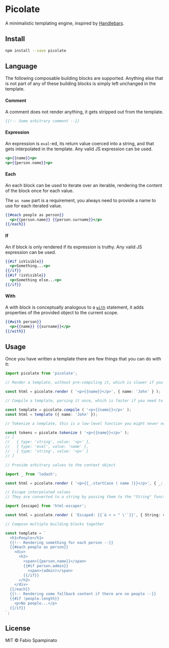 # Picolate

A minimalistic templating engine, inspired by [Handlebars](https://handlebarsjs.com).

## Install

```sh
npm install --save picolate
```

## Language

The following composable building blocks are supported. Anything else that is not part of any of these building blocks is simply left unchanged in the template.

#### Comment

A comment does not render anything, it gets stripped out from the template.

```hbs
{{!-- Some arbitrary comment --}}
```

#### Expression

An expression is `eval`-ed, its return value coerced into a string, and that gets interpolated in the template. Any valid JS expression can be used.

```hbs
<p>{{name}}<p>
<p>{{person.name}}<p>
```

#### Each

An each block can be used to iterate over an iterable, rendering the content of the block once for each value.

The `as name` part is a requirement, you always need to provide a name to use for each iterated value.

```hbs
{{#each people as person}}
  <p>{{person.name}} {{person.surname}}</p>
{{/each}}
```

#### If

An if block is only rendered if its expression is truthy. Any valid JS expression can be used.

```hbs
{{#if isVisible}}
  <p>Something...<p>
{{/if}}
{{#if !isVisible}}
  <p>Something else...<p>
{{/if}}
```

#### With

A with block is conceptually analogous to a [`with`](https://developer.mozilla.org/en-US/docs/Web/JavaScript/Reference/Statements/with) statement, it adds properties of the provided object to the current scope.

```hbs
{{#with person}}
  <p>{{name}} {{surname}}</p>
{{/with}}
```

## Usage

Once you have written a template there are few things that you can do with it:

```ts
import picolate from 'picolate';

// Render a template, without pre-compiling it, which is slower if you need to render it many times

const html = picolate.render ( '<p>{{name}}</p>', { name: 'John' } );

// Compile a template, parsing it once, which is faster if you need to render it multiple times

const template = picolate.compile ( '<p>{{name}}</p>' );
const html = template ({ name: 'John' });

// Tokenize a template, this is a low-level function you might never need

const tokens = picolate.tokenize ( '<p>{{name}}</p>' );
// [
//   { type: 'string', value: '<p>' },
//   { type: 'eval', value: 'name' },
//   { type: 'string', value: '<p>' }
// ]

// Provide arbitrary values to the context object

import _ from 'lodash';

const html = picolate.render ( '<p>{{_.startCase ( name )}}</p>', { _: lodash, name: 'some-name' } );

// Escape interpolated values
// They are converted to a string by passing them to the "String" function, so you can provide your own "String" function that escapes values also

import {escape} from 'html-escaper';

const html = picolate.render ( 'Escaped: {{`& < > " \'`}}', { String: value => escape ( String ( value ) ) } ); // Escaped: &amp; &lt; &gt; &quot; &#39;

// Compose multiple building blocks together

const template = `
  <h1>People</h1>
  {{!-- Rendering something for each person --}}
  {{#each people as person}}
    <div>
      <h2>
        <span>{{person.name}}</span>
        {{#if person.admin}}
          <span>(admin)</span>
        {{/if}}
      </h2>
    </div>
  {{/each}}
  {{!-- Rendering some fallback content if there are no people --}}
  {{#if !people.length}}
    <p>No people...</p>
  {{/if}}
`;
```

## License

MIT © Fabio Spampinato
